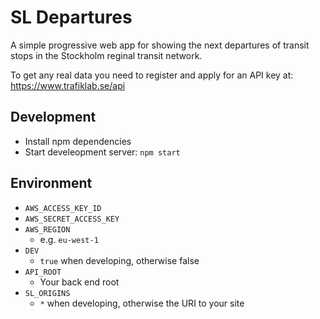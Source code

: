 # SL Departures

A simple progressive web app for showing the next departures of transit stops in the Stockholm reginal transit network.

To get any real data you need to register and apply for an API key at: https://www.trafiklab.se/api

## Development

* Install npm dependencies
* Start develeopment server: `npm start`

## Environment

* `AWS_ACCESS_KEY_ID`
* `AWS_SECRET_ACCESS_KEY`
* `AWS_REGION`
  * e.g. `eu-west-1`
* `DEV`
  * `true` when developing, otherwise false
* `API_ROOT`
  * Your back end root
* `SL_ORIGINS`
  * `*` when developing, otherwise the URI to your site
